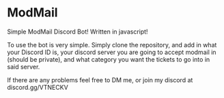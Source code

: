 # ModMail
Simple ModMail Discord Bot! Written in javascript!

To use the bot is very simple. Simply clone the repository, and add in what your Discord ID is, your discord server you are going to accept modmail in (should be private), and what category you want the tickets to go into in said server.

If there are any problems feel free to DM me, or join my discord at discord.gg/VTNECKV
